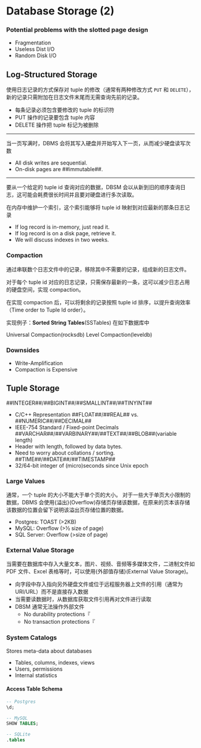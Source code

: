 # Database Storage (2)

### Potential problems with the slotted page design

- Fragmentation
- Useless Dist I/O
- Random Disk I/O

## Log-Structured Storage

使用日志记录的方式保存对 tuple 的修改（通常有两种修改方式 ``PUT`` 和 ``DELETE``），新的记录只需附加在日志文件末尾而无需查询先前的记录。

- 每条记录必须包含要修改的 tuple 的标识符
- PUT 操作的记录要包含 tuple 内容
- DELETE 操作把 tuple 标记为被删除

- - -

当一页写满时，DBMS 会将其写入硬盘并开始写入下一页，从而减少硬盘读写次数
- All disk writes are sequential.
- On-disk pages are ##immutable##.

- - -

要从一个给定的 tuple id 查询对应的数据，DBSM 会以从新到旧的顺序查询日志，这可能会耗费很长时间并且要对硬盘进行多次读取。

在内存中维护一个索引，这个索引能够将 tuple id 映射到对应最新的那条日志记录
- If log record is in-memory, just read it.
- If log record is on a disk page, retrieve it.
- We will discuss indexes in two weeks.

### Compaction

通过串联数个日志文件中的记录，移除其中不需要的记录，组成新的日志文件。

对于每个 tuple id 对应的日志记录，只需保存最新的一条，这可以减少日志占用的硬盘空间，实现 compaction。

在实现 compaction 后，可以将剩余的记录按照 tuple id 排序，以提升查询效率（Time order to Tuple Id order）。

实现例子：__Sorted String Tables__(SSTables) 在如下数据库中

Universal Compaction(rocksdb) Level Compaction(leveldb)

### Downsides

- Write-Amplification
- Compaction is Expensive

## Tuple Storage

##INTEGER##/##BIGINT##/##SMALLINT##/##TINYINT##
- C/C++ Representation
##FLOAT##/##REAL## vs. ##NUMERIC##/##DECIMAL##
- IEEE-754 Standard / Fixed-point Decimals
##VARCHAR##/##VARBINARY##/##TEXT##/##BLOB##(variable length)
- Header with length, followed by data bytes.
- Need to worry about collations / sorting.
##TIME##/##DATE##/##TIMESTAMP##
- 32/64-bit integer of (micro)seconds since Unix epoch

### Large Values

通常，一个 tuple 的大小不能大于单个页的大小。
对于一些大于单页大小限制的数据，DBMS 会使用{溢出}(Overflow)存储页存储该数据，在原来的页本该存储该数据的位置会留下说明该溢出页存储位置的数据。
- Postgres: TOAST (>2KB)
- MySQL: Overflow (>½ size of page)
- SQL Server: Overflow (>size of page)

### External Value Storage

当需要在数据库中存入大量文本，图片、视频、音频等多媒体文件，二进制文件如 PDF 文件、Excel 表格等时，可以使用{外部值存储}(External Value Storage)。
- 向字段中存入指向另外硬盘文件或位于远程服务器上文件的引用（通常为 URI/URL）而不是直接存入数据
- 当需要读数据时，从数据库获取文件引用再对文件进行读取
- DBSM 通常无法操作外部文件
    - No durability protections『
    - No transaction protections『

### System Catalogs

Stores meta-data about databases
- Tables, columns, indexes, views
- Users, permissions
- Internal statistics

#### Access Table Schema

```sql
-- Postgres
\d;
```

```sql
-- MySQL
SHOW TABLES;
```

```sql
-- SQLite
.tables
```
